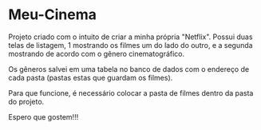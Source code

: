 # Meu-Cinema

Projeto criado com o intuito de criar a minha própria "Netflix".
Possui duas telas de listagem, 1 mostrando os filmes um do lado do outro, e a segunda mostrando de acordo com o gênero cinematográfico.

Os gêneros salvei em uma tabela no banco de dados com o endereço de cada pasta (pastas estas que guardam os filmes).

Para que funcione, é necessário colocar a pasta de filmes dentro da pasta do projeto.

Espero que gostem!!!

